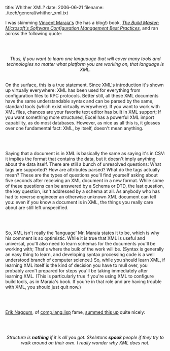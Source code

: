 title: Whither XML?
date: 2006-06-21
filename: ./tech/general/whither_xml.txt


I was skimming <a href="http://blogs.msdn.com/vincem/">Vincent Maraia's</a> (he
has a blog!)  book, <a href="http://www.awprofessional.com/bookstore/product.asp?isbn=0321332059&rl=1">
<i>The Build Master: Microsoft's Software Configuration Management Best Practices</i></a>, and ran
across the following quote:

<br><br>

<center><i>
  Thus, if you want to learn one languauge that will cover many tools and
  technologies no matter what platform you are working on, that language
  is XML.
</i></center>

<br>
	
On the surface, this is a true statement.  Since XML's introduction it's shown up
virtually everywhere:  XML has been used for everything from configuration files
to RPC protocols. Better still, all these XML documents have the same understandable
syntax and can be parsed by the same, standard tools (which exist virtually everywhere).
If you want to work with XML files, chances are your favorite text editor has built in
XML support; If you want something more structured, Excel has a powerful XML import
capability, as do most databases.  However, as nice as all this is, it glosses over
one fundamental fact: XML, by itself, doesn't mean anything. 

<br><br>

Saying that a document is in XML is basically the same as saying it's in CSV: it
implies the format that contains the data, but it doesn't imply anything about the
data itself.  There are still a bunch of unresolved questions: What tags are supported?
How are attributes parsed? What do the tags actually mean? These are the types of questions
you'll find yourself asking about five seconds after receiving an XML document in a new
format. While some of these questions can be answered by a Schema or DTD, the last question,
the key question, isn't addressed by  a schema at all. As anybody who has had to reverse
engineeer an otherwise unknown XML document can tell you: even if you know a document is
in XML, the things you really care about are still left unspecified.

<br><br>

So, XML isn't really the 'language' Mr. Maraia states it to be, which is why his comment
is so optimistic.  While it is true that XML is useful and universal, you'll also need
to learn schemas for the documents you'll be working with; That's where the bulk of
the work will be. (Syntax is generally an easy thing to learn, and developing syntax
processing code is a well understood branch of computer science.) So, while you should
learn XML, if learning XML itself is the kind of decision you have to mull over, you
probably aren't prepared for steps you'll be taking immediately after learning XML.
(This is particularly true if you're using XML to configure build tools, as in Maraia's
book. If you're in that role and are having trouble with XML, you should just quit now.)

<br><br>

<a href="http://naggum.no/">Erik Naggum</a>, of <a href="http://groups.google.com/group/comp.lang.lisp">comp.lang.lisp</a>
fame, <a href="http://groups.google.com/group/comp.lang.lisp/browse_thread/thread/6812d19d7e252ee1/7d410e0ae791d1cb?lnk=st&rnum=1#7d410e0ae791d1cb">
summed this up</a> quite nicely:

<br><Br>

<center><i>
  Structure is <b>nothing</b> if it is all you got.  Skeletons <b>spook</b>
  people if they try to walk around on their own.  I really wonder why XML does not.
</i></center>
